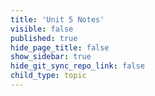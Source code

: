 ```yaml
---
title: 'Unit 5 Notes'
visible: false
published: true
hide_page_title: false
show_sidebar: true
hide_git_sync_repo_link: false
child_type: topic
---
```

